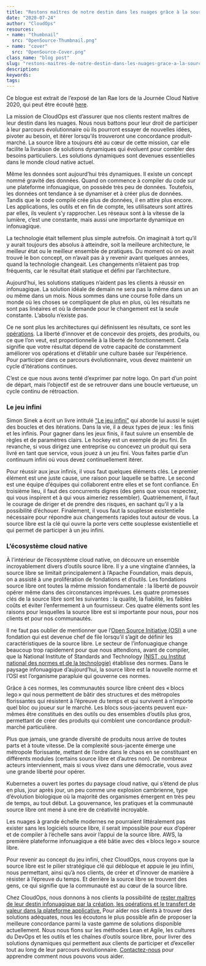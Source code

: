 ```yaml
---
title: "Restons maîtres de notre destin dans les nuages grâce à la source libre"
date: "2020-07-24"
author: "CloudOps"
resources:
- name: "thumbnail"
  src: "OpenSource-Thumbnail.png"
- name: "cover"
  src: "OpenSource-Cover.png"
class_name: "blog post"
slug: "restons-maitres-de-notre-destin-dans-les-nuages-grace-a-la-source-libre"
description:
keywords:
tags:
---
```


Ce blogue est extrait de l’exposé de Ian Rae lors de la Journée Cloud Native 2020, qui peut être écouté <a href="https://www.youtube.com/watch?v=X2WOkt6N8eE&list=PLCfLScXpEyAQ0k9pNr8SlGK42CSd-buYv&index=14" target="_blank">here</a>.

La mission de CloudOps est d’assurer que nos clients restent maîtres de leur destin dans les nuages. Nous nous battons pour leur droit de participer à leur parcours évolutionnaire où ils pourront essayer de nouvelles idées, pivoter au besoin, et itérer lorsqu’ils trouveront une concordance produit-marché. La source libre a toujours été au cœur de cette mission, car elle facilite la livraison de solutions dynamiques qui évoluent pour combler des besoins particuliers. Les solutions dynamiques sont devenues essentielles dans le monde cloud native actuel.

Même les données sont aujourd’hui très dynamiques. Il existe un concept nommé gravité des données. Quand on commence à compiler du code sur une plateforme infonuagique, on possède très peu de données. Toutefois, les données ont tendance à se dynamiser et à créer plus de données. Tandis que le code compilé crée plus de données, il en attire plus encore. Les applications, les outils et en fin de compte, les utilisateurs sont attirés par elles, ils veulent s’y rapprocher. Les réseaux sont à la vitesse de la lumière, c’est une constante, mais aussi une importante dynamique en infonuagique.

La technologie était tellement plus simple autrefois. On imaginait à tort qu’il y aurait toujours des absolus à atteindre, soit la meilleure architecture, le meilleur état ou le meilleur ensemble de pratiques. Du moment où on avait trouvé le bon concept, on n’avait pas à y revenir avant quelques années, quand la technologie changeait. Les changements n’étaient pas trop fréquents, car le résultat était statique et défini par l’architecture.

Aujourd’hui, les solutions statiques n’aident pas les clients à réussir en infonuagique. La solution idéale de demain ne sera pas la même dans un an ou même dans un mois. Nous sommes dans une course folle dans un monde où les choses se compliquent de plus en plus, où les résultats ne sont pas linéaires et où la demande pour le changement est la seule constante. L’absolu n’existe pas. 

Ce ne sont plus les architectures qui définissent les résultats, ce sont les <a href="/fr/blog/manifeste-cloudops/" target="_blank">opérations</a>. La liberté d’innover et de concevoir des projets, des produits, ou ce que l’on veut, est proportionnelle à la liberté de fonctionnement. Cela signifie que votre résultat dépend de votre capacité de constamment améliorer vos opérations et d’établir une culture basée sur l’expérience. Pour participer dans ce parcours évolutionnaire, vous devez maintenir un cycle d’itérations continues.

C’est ce que nous avons tenté d’exprimer par notre logo. On part d’un point de départ, mais l’objectif est de se retrouver dans une boucle vertueuse, un cycle continu de rétroaction. 

<h3>Le jeu infini</h3>

Simon Sinek a écrit un livre intitulé <a href="https://youexec.com/book-summaries/the-infinite-game" target="_blank">"Le jeu infini"</a> qui aborde lui aussi le sujet des boucles et des itérations. Dans la vie, il a deux types de jeux : les finis et les infinis. Pour gagner dans les jeux finis, il faut suivre un ensemble de règles et de paramètres clairs. Le hockey est un exemple de jeu fini. En revanche, si vous dirigez une entreprise ou concevez un produit qui sera livré en tant que service, vous jouez à un jeu fini. Vous faites partie d’un continuum infini où vous devez continuellement itérer.

Pour réussir aux jeux infinis, il vous faut quelques éléments clés. Le premier élément est une juste cause, une raison pour laquelle se battre. Le second est une équipe d’équipes qui collaborent entre elles et se font confiance. En troisième lieu, il faut des concurrents dignes (des gens que vous respectez, qui vous inspirent et à qui vous aimeriez ressembler). Quatrièmement, il faut le courage de diriger et de prendre des risques, en sachant qu’il y a la possibilité d’échouer. Finalement, il vous faut la souplesse existentielle nécessaire pour répondre aux changements rapides tout autour de vous. La source libre est la clé qui ouvre la porte vers cette souplesse existentielle et qui permet de participer à un jeu infini.

<h3>L’écosystème cloud native</h3>

À l’intérieur de l’écosystème cloud native, on découvre un ensemble incroyablement divers d’outils source libre. Il y a une vingtaine d’années, la source libre se limitait principalement à l’Apache Foundation, mais depuis, on a assisté à une prolifération de fondations et d’outils. Les fondations source libre ont toutes la même mission fondamentale : la liberté de pouvoir opérer même dans des circonstances imprévues. Les quatre promesses clés de la source libre sont les suivantes : la qualité, la fiabilité, les faibles coûts et éviter l’enfermement à un fournisseur. Ces quatre éléments sont les raisons pour lesquelles la source libre est si importante pour nous, pour nos clients et pour nos communautés.

Il ne faut pas oublier de mentionner que l’<a href="https://opensource.org/" target="_blank">Open Source Initiative (OSI)</a> a une fondation qui est devenue chef de file lorsqu’il s’agit de définir les caractéristiques de la source libre. Le secteur de l’infonuagique change beaucoup trop rapidement pour que nous attendions, avant de compiler, que la National Institute of Standards and Technology <a href="https://www.nist.gov/" target="_blank">(NIST, ou Institut national des normes et de la technologie)</a> établisse des normes. Dans le paysage infonuagique d’aujourd’hui, la source libre est la nouvelle norme et l’OSI est l’organisme parapluie qui gouverne ces normes. 

Grâce à ces normes, les communautés source libre créent des « blocs lego » qui nous permettent de bâtir des structures et des métropoles florissantes qui résistent à l’épreuve du temps et qui survivent à n’importe quel bloc ou joueur sur le marché. Les blocs sous-jacents peuvent eux-mêmes être constitués en des outils ou des ensembles d’outils plus gros, permettant de créer des produits qui comblent une concordance produit-marché particulière.

Plus que jamais, une grande diversité de produits nous arrive de toutes parts et à toute vitesse. De la complexité sous-jacente émerge une métropole florissante, mettant de l’ordre dans le chaos en se constituant en différents modules (certains source libre et d’autres non). De nombreux acteurs interviennent, mais si vous vivez dans une démocratie, vous avez une grande liberté pour opérer.

Kubernetes a ouvert les portes du paysage cloud native, qui s’étend de plus en plus, jour après jour, un peu comme une explosion cambrienne, type d’évolution biologique où la majorité des organismes émergent en très peu de temps, au tout début. La gouvernance, les pratiques et la communauté source libre ont mené à une ère de créativité incroyable.

Les nuages à grande échelle modernes ne pourraient littéralement pas exister sans les logiciels source libre, il serait impossible pour eux d’opérer et de compiler à l’échelle sans avoir l’appui de la source libre. AWS, la première plateforme infonuagique a été bâtie avec des « blocs lego » source libre. 

Pour revenir au concept du jeu infini, chez CloudOps, nous croyons que la source libre est le pilier stratégique clé qui débloque et appuie le jeu infini, nous permettant, ainsi qu’à nos clients, de créer et d’innover de manière à résister à l’épreuve du temps. Et derrière la source libre se trouvent des gens, ce qui signifie que la communauté est au cœur de la source libre.

Chez CloudOps, nous donnons à nos clients la possibilité de <a href="/fr/blog/le-modele-de-livraison-cloudops-une-livraison-de-valeur-acceleree-grace-au-code-et-a-la-collaboration/" target="_blank">rester maîtres de leur destin infonuagique par la création, les opérations et le transfert de valeur dans la plateforme applicative.</a> Pour aider nos clients à trouver des solutions adéquates, nous les écoutons le plus possible afin de proposer la meilleure concordance parmi la vaste gamme de solutions disponible actuellement. Nous nous fions sur les méthodes Lean et Agile, les cultures du DevOps et les outils et les chaînes d’outils source libre, pour livrer des solutions dynamiques qui permettent aux clients de participer et d’exceller tout au long de leur parcours évolutionnaire. <a href="/contactez-nous/" target="_blank">Contactez-nous</a> pour apprendre comment nous pouvons vous aider.